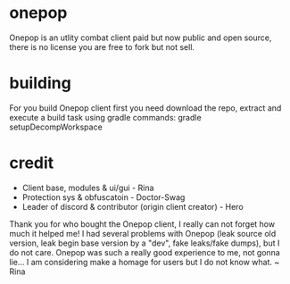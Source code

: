 # onepop
Onepop is an utlity combat client paid but now public and open source, there is no license you are free to fork but not sell.

# building
For you build Onepop client first you need download the repo, extract and execute a build task using gradle commands:
gradle setupDecompWorkspace

# credit
- Client base, modules & ui/gui - Rina
- Protection sys & obfuscatoin - Doctor-Swag
- Leader of discord & contributor (origin client creator) - Hero

Thank you for who bought the Onepop client, I really can not forget how much it helped me!
I had several problems with Onepop (leak source old version, leak begin base version by a "dev", fake leaks/fake dumps), but I do not care.
Onepop was such a really good experience to me, not gonna lie... I am considering make a homage for users but I do not know what.
~ Rina
